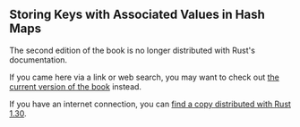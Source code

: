 ## Storing Keys with Associated Values in Hash Maps

The second edition of the book is no longer distributed with Rust's documentation.

If you came here via a link or web search, you may want to check out [the current
version of the book](/src/ch08-03-hash-maps.md) instead.

If you have an internet connection, you can [find a copy distributed with
Rust
1.30](https://doc.rust-lang.org/1.30.0/book/second-edition/ch08-03-hash-maps.html).